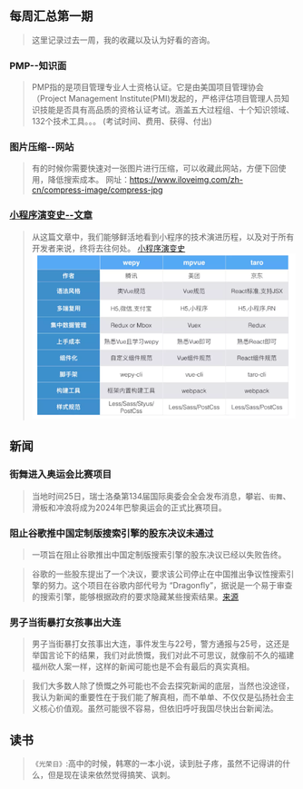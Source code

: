 ## 每周汇总第一期
> 这里记录过去一周，我的收藏以及认为好看的咨询。

### PMP--知识面
> PMP指的是项目管理专业人士资格认证。它是由美国项目管理协会（Project Management Institute(PMI)发起的，严格评估项目管理人员知识技能是否具有高品质的资格认证考试。涵盖五大过程组、十个知识领域、132个技术工具。。。
> (考试时间、费用、获得、付出)

### 图片压缩--网站
> 有的时候你需要快速对一张图片进行压缩，可以收藏此网站，方便下回使用，降低搜索成本。
> 网址：https://www.iloveimg.com/zh-cn/compress-image/compress-jpg

### [小程序演变史--文章](https://mp.weixin.qq.com/s/Q3Dfrcf5FTmWUrsIkPWncA)
> 从这篇文章中，我们能够鲜活地看到小程序的技术演进历程，以及对于所有开发者来说，终将去往何处。
> [小程序演变史](https://mp.weixin.qq.com/s/Q3Dfrcf5FTmWUrsIkPWncA)
> ![miniprogram](https://github.com/liugezhou/liugezhouImage/blob/master/Diary/2019/06/miniprogram0626.png)

## 新闻
### 街舞进入奥运会比赛项目
> 当地时间25日，瑞士洛桑第134届国际奥委会全会发布消息，攀岩、`街舞`、滑板和冲浪将成为2024年巴黎奥运会的正式比赛项目。

### 阻止谷歌推中国定制版搜索引擎的股东决议未通过
> 一项旨在阻止谷歌推出中国定制版搜索引擎的股东决议已经以失败告终。

> 谷歌的一些股东提出了一个决议，要求该公司停止在中国推出争议性搜索引擎的努力。这个项目在谷歌内部代号为 “Dragonfly”，据说是一个易于审查的搜索引擎，能够根据政府的要求隐藏某些搜索结果。[来源](https://techcrunch.cn/2019/06/20/google-shareholder-dragonfly-china/)

### 男子当街暴打女孩事出大连
> 男子当街暴打女孩事出大连，事件发生与22号，警方通报与25号，这还是举国言论下的结果，我们对此愤慨，我们对此不可思议，就像前不久的福建福州砍人案一样，这样的新闻可能也是不会有最后的真实真相。

> 我们大多数人除了愤慨之外可能也不会去探究新闻的底层，当然也没途径，我认为新闻的重要性在于我们能了解真相，而不单单、不仅仅是弘扬社会主义核心价值观。虽然可能很不容易，但依旧呼吁我国尽快出台新闻法。



## 读书
> `《光荣日》`:高中的时候，韩寒的一本小说，读到肚子疼，虽然不记得讲的什么，但是现在读来依然觉得搞笑、讽刺。



